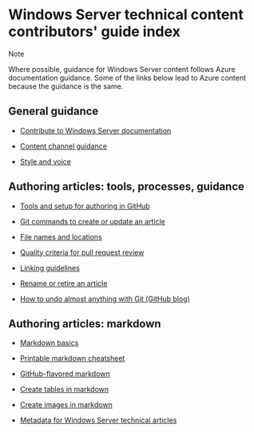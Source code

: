 <properties title="" pageTitle="Windows technical content contributors' guide index" description="Lists the articles available in the Windows Server technical content contributors' guide for technet.microsoft.com." author="kathydav" manager="dongill" />

<tags ms.service="contributor-guide" ms.topic="article" ms.tgt_pltfrm="" ms.workload="" ms.date="8/31/2016" ms.author="kathydav" />

# Windows Server technical content contributors' guide index

> [!Note]
> Where possible, guidance for Windows Server content follows Azure documentation guidance. Some of the links below lead to Azure content because the guidance is the same.

## General guidance

- [Contribute to Windows Server documentation](git-steps-create-update-content.md)

- [Content channel guidance](https://github.com/Azure/azure-content/blob/master/contributor-guide/content-channel-guidance.md)

- [Style and voice](https://github.com/Azure/azure-content/blob/master/contributor-guide/style-and-voice.md)

## Authoring articles: tools, processes, guidance

- [Tools and setup for authoring in GitHub](tools-and-setup.md)

- [Git commands to create or update an article](git-steps-create-update-content.md)

- [File names and locations](file-names-and-locations.md)

- [Quality criteria for pull request review](contributor-guide-pr-criteria.md)

- [Linking guidelines](create-links-markdown.md/)

- [Rename or retire an article](rename-or-retire.md)

- [How to undo almost anything with Git (GitHub blog)](https://github.com/blog/2019-how-to-undo-almost-anything-with-git)

## Authoring articles: markdown

- [Markdown basics](https://help.github.com/articles/markdown-basics/)

- [Printable markdown cheatsheet](./media/documents/markdown-cheatsheet.pdf?raw=true)

- [GitHub-flavored markdown](https://help.github.com/articles/github-flavored-markdown/)

- [Create tables in markdown](https://github.com/Azure/azure-content/blob/master/contributor-guide/create-tables-markdown.md)

- [Create images in markdown](create-images-markdown.md)

- [Metadata for Windows Server technical articles](https://ppe.msdn.microsoft.com/en-us/ce-csi-docs/ops/ops-onboarding/managing-content/content-meta-data?branch=master)